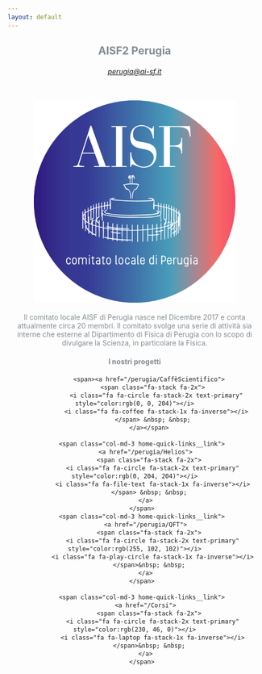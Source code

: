```yaml
---
layout: default
---
```


<meta property="og:url"            content="http://ai-sf.it/perugia" />
<meta property="og:type"           content="article" />
<meta property="og:title"          content="AISF Perugia" />
<meta property="og:description"    content="Pagina del Comitato Locale AISF di Perugia" />
<meta property="og:image"          content="http://ai-sf.it/perugia/img/banner.png" />

<link rel="stylesheet" href="https://maxcdn.bootstrapcdn.com/font-awesome/4.7.0/css/font-awesome.min.css">


  <center><h2><font style="color:rgb(132, 141, 145);"><b>AISF2 Perugia</b></font></h2>
   <a href="mailto:perugia@ai-sf.it"><h6><font style="color:color:rgb(255, 102, 102);">perugia@ai-sf.it</font></h6></center></a>
<br>

  <center>
      <img src="img/banner.png" alt="centered image" style="max-width:100%"
      height="auto" width="400" class="responsive" > </center>
      <center>
        <br>
      <h7><font style="color:rgb(132, 141, 145);">Il comitato locale AISF di Perugia nasce nel Dicembre 2017 e conta attualmente circa 20 membri. Il comitato svolge una serie di attività sia interne che esterne al Dipartimento di Fisica di Perugia con lo scopo di divulgare la Scienza, in particolare la Fisica.</font></h7>
  </center>
<center><h4 style="color:rgb(132, 141, 145);"><b> I nostri progetti</b></h4></center>

<center>



            <span><a href="/perugia/CaffèScientifico">
              <span class="fa-stack fa-2x">
                <i class="fa fa-circle fa-stack-2x text-primary" style="color:rgb(0, 0, 204)"></i>
                <i class="fa fa-coffee fa-stack-1x fa-inverse"></i>
              </span> &nbsp; &nbsp;
            </a></span>

        <span class="col-md-3 home-quick-links__link">
          <a href="/perugia/Helios">
            <span class="fa-stack fa-2x">
              <i class="fa fa-circle fa-stack-2x text-primary" style="color:rgb(0, 204, 204)"></i>
              <i class="fa fa-file-text fa-stack-1x fa-inverse"></i>
            </span> &nbsp; &nbsp;
          </a>
        </span>
        <span class="col-md-3 home-quick-links__link">
          <a href="/perugia/QFT">
            <span class="fa-stack fa-2x">
              <i class="fa fa-circle fa-stack-2x text-primary" style="color:rgb(255, 102, 102)"></i>
              <i class="fa fa-play-circle fa-stack-1x fa-inverse"></i>
            </span>&nbsp; &nbsp;
          </a>
        </span>

        <span class="col-md-3 home-quick-links__link">
          <a href="/Corsi">
            <span class="fa-stack fa-2x">
              <i class="fa fa-circle fa-stack-2x text-primary" style="color:rgb(230, 46, 0)"></i>
              <i class="fa fa-laptop fa-stack-1x fa-inverse"></i>
            </span>&nbsp; &nbsp;
          </a>
        </span>


</center>
